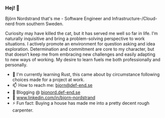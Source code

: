 ### Hej! 👋

Björn Nordstrand that's me - Software Engineer and Infrastructure-/Cloud-nerd from southern Sweden.

Curiosity may have killed the cat, but it has served me well so far in life. I’m naturally inquisitive and bring a problem-solving perspective to work situations. I actively promote an environment for question asking and idea exploration. Determination and commitment are core to my character, but that doesn’t keep me from embracing new challenges and easily adapting to new ways of working.
My desire to learn fuels me both professionally and personally.

- 🌱 I'm currently learning Rust, this came about by circumstance following choices made for a project at work.
- 📫 How to reach me: bjorn@def-end.se
- 📝 Blogging @ [bjonord.def-end.se](https://bjonord.def-end.se)
- 🔗 www.linkedin.com/in/bjorn-nordstrand
- ⚡ Fun fact: Buying a house has made me into a pretty decent rough carpenter.

<!--
**bjonord/bjonord** is a ✨ _special_ ✨ repository because its `README.md` (this file) appears on your GitHub profile.

Here are some ideas to get you started:

- 🔭 I’m currently working on ...
- 🌱 I’m currently learning ...
- 👯 I’m looking to collaborate on ...
- 🤔 I’m looking for help with ...
- 💬 Ask me about ...
- 📫 How to reach me: ...
- 😄 Pronouns: ...
- ⚡ Fun fact: ...
-->
